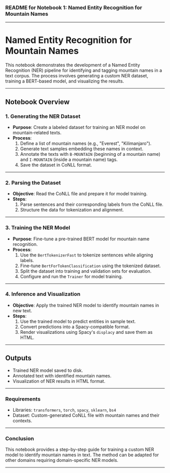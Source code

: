 ### **README for Notebook 1: Named Entity Recognition for Mountain Names**

---

# **Named Entity Recognition for Mountain Names**

This notebook demonstrates the development of a Named Entity Recognition (NER) pipeline for identifying and tagging mountain names in a text corpus. The process involves generating a custom NER dataset, training a BERT-based model, and visualizing the results.

---

## **Notebook Overview**

### **1. Generating the NER Dataset**
- **Purpose**: Create a labeled dataset for training an NER model on mountain-related texts.
- **Process**:
  1. Define a list of mountain names (e.g., "Everest", "Kilimanjaro").
  2. Generate text samples embedding these names in context.
  3. Annotate the texts with `B-MOUNTAIN` (beginning of a mountain name) and `I-MOUNTAIN` (inside a mountain name) tags.
  4. Save the dataset in CoNLL format.

---

### **2. Parsing the Dataset**
- **Objective**: Read the CoNLL file and prepare it for model training.
- **Steps**:
  1. Parse sentences and their corresponding labels from the CoNLL file.
  2. Structure the data for tokenization and alignment.

---

### **3. Training the NER Model**
- **Purpose**: Fine-tune a pre-trained BERT model for mountain name recognition.
- **Process**:
  1. Use the `BertTokenizerFast` to tokenize sentences while aligning labels.
  2. Fine-tune `BertForTokenClassification` using the tokenized dataset.
  3. Split the dataset into training and validation sets for evaluation.
  4. Configure and run the `Trainer` for model training.

---

### **4. Inference and Visualization**
- **Objective**: Apply the trained NER model to identify mountain names in new text.
- **Steps**:
  1. Use the trained model to predict entities in sample text.
  2. Convert predictions into a Spacy-compatible format.
  3. Render visualizations using Spacy's `displacy` and save them as HTML.

---

## **Outputs**
- Trained NER model saved to disk.
- Annotated text with identified mountain names.
- Visualization of NER results in HTML format.

---

### **Requirements**
- Libraries: `transformers`, `torch`, `spacy`, `sklearn`, `bs4`
- Dataset: Custom-generated CoNLL file with mountain names and their contexts.

---

### **Conclusion**
This notebook provides a step-by-step guide for training a custom NER model to identify mountain names in text. The method can be adapted for other domains requiring domain-specific NER models.

---
